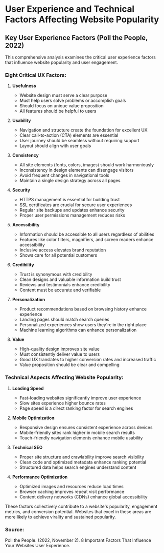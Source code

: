 # User Experience and Technical Factors Affecting Website Popularity

## Key User Experience Factors (Poll the People, 2022)

This comprehensive analysis examines the critical user experience factors that influence website popularity and user engagement.

### Eight Critical UX Factors:

1. **Usefulness**

   - Website design must serve a clear purpose
   - Must help users solve problems or accomplish goals
   - Should focus on unique value proposition
   - All features should be helpful to users

2. **Usability**

   - Navigation and structure create the foundation for excellent UX
   - Clear call-to-action (CTA) elements are essential
   - User journey should be seamless without requiring support
   - Layout should align with user goals

3. **Consistency**

   - All site elements (fonts, colors, images) should work harmoniously
   - Inconsistency in design elements can disengage visitors
   - Avoid frequent changes in navigational tools
   - Maintain a single design strategy across all pages

4. **Security**

   - HTTPS management is essential for building trust
   - SSL certificates are crucial for secure user experiences
   - Regular site backups and updates enhance security
   - Proper user permissions management reduces risks

5. **Accessibility**

   - Information should be accessible to all users regardless of abilities
   - Features like color filters, magnifiers, and screen readers enhance accessibility
   - Inclusive access elevates brand reputation
   - Shows care for all potential customers

6. **Credibility**

   - Trust is synonymous with credibility
   - Clean designs and valuable information build trust
   - Reviews and testimonials enhance credibility
   - Content must be accurate and verifiable

7. **Personalization**

   - Product recommendations based on browsing history enhance experience
   - Landing pages should match search queries
   - Personalized experiences show users they're in the right place
   - Machine learning algorithms can enhance personalization

8. **Value**
   - High-quality design improves site value
   - Must consistently deliver value to users
   - Good UX translates to higher conversion rates and increased traffic
   - Value proposition should be clear and compelling

### Technical Aspects Affecting Website Popularity:

1. **Loading Speed**

   - Fast-loading websites significantly improve user experience
   - Slow sites experience higher bounce rates
   - Page speed is a direct ranking factor for search engines

2. **Mobile Optimization**

   - Responsive design ensures consistent experience across devices
   - Mobile-friendly sites rank higher in mobile search results
   - Touch-friendly navigation elements enhance mobile usability

3. **Technical SEO**

   - Proper site structure and crawlability improve search visibility
   - Clean code and optimized metadata enhance ranking potential
   - Structured data helps search engines understand content

4. **Performance Optimization**
   - Optimized images and resources reduce load times
   - Browser caching improves repeat visit performance
   - Content delivery networks (CDNs) enhance global accessibility

These factors collectively contribute to a website's popularity, engagement metrics, and conversion potential. Websites that excel in these areas are more likely to achieve virality and sustained popularity.

### Source:

Poll the People. (2022, November 2). 8 Important Factors That Influence Your Websites User Experience.
